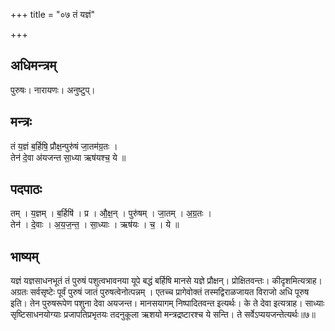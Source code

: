 +++
title = "०७ तं यज्ञं"

+++
## अधिमन्त्रम्
पुरुषः। नारायणः। अनुष्टुप्।

## मन्त्रः
तं य॒ज्ञं ब॒र्हिषि॒ प्रौक्ष॒न्पुरु॑षं जा॒तम॑ग्र॒तः ।  
तेन॑ दे॒वा अ॑यजन्त सा॒ध्या ऋष॑यश्च॒ ये ॥

## पदपाठः
तम् । य॒ज्ञम् । ब॒र्हिषि॑ । प्र । औ॒क्ष॒न् । पुरु॑षम् । जा॒तम् । अ॒ग्र॒तः ।  
तेन॑ । दे॒वाः । अ॒य॒ज॒न्त॒ । सा॒ध्याः । ऋष॑यः । च॒ । ये ॥

## भाष्यम्
यज्ञं यज्ञसाधनभूतं तं पुरुषं पशुत्वभावनया यूपे बद्धं बर्हिषि मानसे यज्ञे प्रौक्षन्। प्रोक्षितवन्तः। कीदृशमित्यत्राह। अग्रतः सर्वसृष्टेः पूर्वं पुरुषं जातं पुरुषत्वेनोत्पन्नम् । एतच्च प्रागेवोक्तं तस्मद्विराळजायत विराजो अधि पूरुष इति। तेन पुरुषरूपेण पशुना देवा अयजन्त। मानसयागम् निष्पादितवन्त इत्यर्थः। के ते देवा इत्यत्राह। साध्याः सृष्टिसाधनयोग्याः प्रजापतिप्रभृतयः तदनुकूला ऋशयो मन्त्रद्रष्टारश्च ये सन्ति। ते सर्वेऽप्ययजन्तेत्यर्थः॥७॥